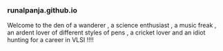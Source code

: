 ### runalpanja.github.io
Welcome to the den of a wanderer , a science enthusiast , a music freak , an ardent lover of different styles of pens , a cricket lover and an idiot hunting for a career in VLSI !!!!
